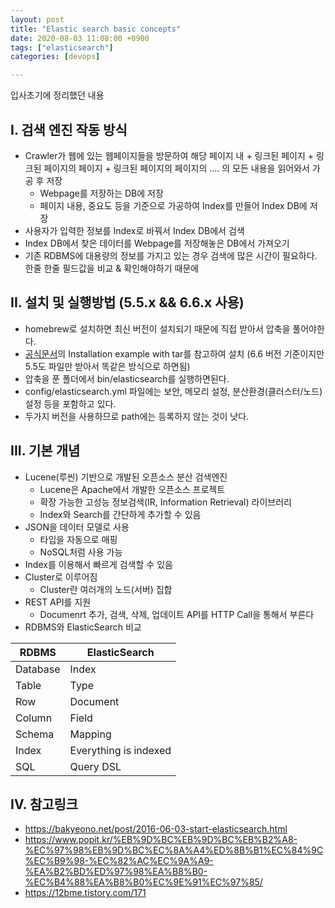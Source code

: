 ```yaml
---
layout: post
title: "Elastic search basic concepts"
date: 2020-08-03 11:08:00 +0900
tags: ["elasticsearch"]
categories: [devops]

---
```


입사초기에 정리했던 내용

## I. 검색 엔진 작동 방식

- Crawler가 웹에 있는 웹페이지들을 방문하여 해당 페이지 내 + 링크된 페이지 + 링크된 페이지의 페이지 + 링크된 페이지의 페이지의 …. 의 모든 내용을 읽어와서 가공 후 저장
  - Webpage를 저장하는 DB에 저장
  - 페이지 내용, 중요도 등을 기준으로 가공하여 Index를 만들어 Index DB에 저장
- 사용자가 입력한 정보를 Index로 바꿔서 Index DB에서 검색
- Index DB에서 찾은 데이터를 Webpage를 저장해놓은 DB에서 가져오기
- 기존 RDBMS에 대용량의 정보를 가지고 있는 경우 검색에 많은 시간이 필요하다. 한줄 한줄 필드값을 비교 & 확인해야하기 때문에

## II. 설치 및 실행방법 (5.5.x && 6.6.x 사용)

- homebrew로 설치하면 최신 버전이 설치되기 때문에 직접 받아서 압축을 풀어야한다.
- [공식문서](https://www.elastic.co/guide/en/elasticsearch/reference/6.6/getting-started-install.html)의 Installation example with tar를 참고하여 설치 (6.6 버전 기준이지만 5.5도 파일만 받아서 똑같은 방식으로 하면됨)
- 압축을 푼 폴더에서 bin/elasticsearch를 실행하면된다.
- config/elasticsearch.yml 파일에는 보안, 메모리 설정, 분산환경(클러스터/노드) 설정 등을 포함하고 있다.
- 두가지 버전을 사용하므로 path에는 등록하지 않는 것이 낫다.

## III. 기본 개념

- Lucene(루씬) 기반으로 개발된 오픈소스 분산 검색엔진
  - Lucene은 Apache에서 개발한 오픈소스 프로젝트
  - 확장 가능한 고성능 정보검색(IR, Information Retrieval) 라이브러리
  - Index와 Search를 간단하게 추가할 수 있음
- JSON을 데이터 모델로 사용
  - 타입을 자동으로 매핑
  - NoSQL처럼 사용 가능
- Index를 이용해서 빠르게 검색할 수 있음
- Cluster로 이루어짐
  - Cluster란 여러개의 노드(서버) 집합 
- REST API를 지원
  - Documenrt 추가, 검색, 삭제, 업데이트 API를 HTTP Call을 통해서 부른다
- RDBMS와 ElasticSearch 비교

| RDBMS    | ElasticSearch         |
| -------- | --------------------- |
| Database | Index                 |
| Table    | Type                  |
| Row      | Document              |
| Column   | Field                 |
| Schema   | Mapping               |
| Index    | Everything is indexed |
| SQL      | Query DSL             |

## IV. 참고링크

- <https://bakyeono.net/post/2016-06-03-start-elasticsearch.html>
- <https://www.popit.kr/%EB%9D%BC%EB%9D%BC%EB%B2%A8-%EC%97%98%EB%9D%BC%EC%8A%A4%ED%8B%B1%EC%84%9C%EC%B9%98-%EC%82%AC%EC%9A%A9-%EA%B2%BD%ED%97%98%EA%B8%B0-%EC%B4%88%EA%B8%B0%EC%9E%91%EC%97%85/>
- <https://12bme.tistory.com/171>